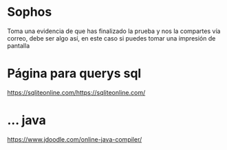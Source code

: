 # Sophos
Toma una evidencia de que has finalizado la prueba y nos la compartes vía correo, debe
ser algo así, en este caso si puedes tomar una impresión de pantalla

# Página para querys sql
https://sqliteonline.com/https://sqliteonline.com/

# ... java 
https://www.jdoodle.com/online-java-compiler/
